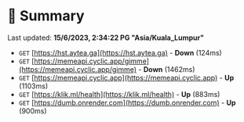 # 📖 Summary
Last updated: **15/6/2023, 2:34:22 PG "Asia/Kuala_Lumpur"**

- `GET` [https://hst.aytea.ga](https://hst.aytea.ga) - **Down** (124ms)
- `GET` [https://memeapi.cyclic.app/gimme](https://memeapi.cyclic.app/gimme) - **Down** (1462ms)
- `GET` [https://memeapi.cyclic.app](https://memeapi.cyclic.app) - **Up** (1103ms)
- `GET` [https://klik.ml/health](https://klik.ml/health) - **Up** (883ms)
- `GET` [https://dumb.onrender.com](https://dumb.onrender.com) - **Up** (900ms)
